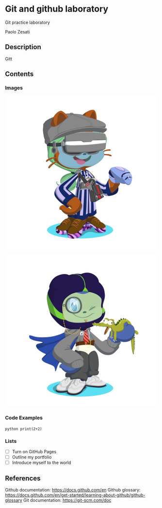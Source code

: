 # Git and github laboratory

Git practice laboratory

Paolo Zesati

## Description
Gitt

## Contents

### Images

![Screenshot of a Octocat with a hat.](octocat1.png)

![Screenshot Octocat with a crocodile](octocat.png)

### Code Examples 

```python print(2+2) ```

### Lists

- [ ] Turn on GitHub Pages
- [ ] Outline my portfolio
- [ ] Introduce myself to the world

## References

Github documentation: https://docs.github.com/en
Github glossary: https://docs.github.com/en/get-started/learning-about-github/github-glossary
Git documentation: https://git-scm.com/doc
